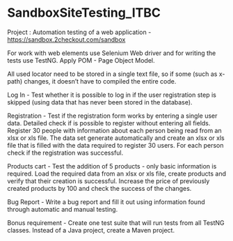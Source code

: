 # SandboxSiteTesting_ITBC
Project : Automation testing of a web application - https://sandbox.2checkout.com/sandbox 


For work with web elements use Selenium Web driver and for writing the tests use TestNG.
Apply POM - Page Object Model.

All used locator need to be stored in a single text file, so if some (such as x-path) changes, it doesn’t have to compiled the entire code.

Log In - Test whether it is possible to log in if the user registration step is skipped (using data that has never been stored in the database).

Registration - Test if the registration form works by entering a single user data. Detailed check if is possible to register without entering all fields. Register 30 people with information about each person being read from an xlsx or xls file. The data set generate automatically and create an xlsx or xls file that is filled with the data required to register 30 users. For each person check if the registration was successful.

Products cart - Test the addition of 5 products - only basic information is required. Load the required data from an xlsx or xls file, create products and verify that their creation is successful. Increase the price of previously created products by 100 and check the success of the changes.

Bug Report - Write a bug report and fill it out using information found through automatic and manual testing.

Bonus requirement - Create one test suite that will run tests from all TestNG classes. Instead of a Java project, create a Maven project.
